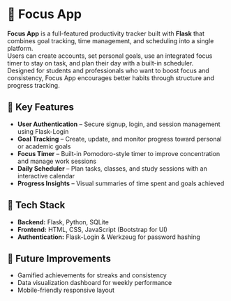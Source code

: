 # 🎯 Focus App

**Focus App** is a full-featured productivity tracker built with **Flask** that combines goal tracking, time management, and scheduling into a single platform.  
Users can create accounts, set personal goals, use an integrated focus timer to stay on task, and plan their day with a built-in scheduler.  
Designed for students and professionals who want to boost focus and consistency, Focus App encourages better habits through structure and progress tracking.

## 🔑 Key Features

- **User Authentication** – Secure signup, login, and session management using Flask-Login  
- **Goal Tracking** – Create, update, and monitor progress toward personal or academic goals  
- **Focus Timer** – Built-in Pomodoro-style timer to improve concentration and manage work sessions  
- **Daily Scheduler** – Plan tasks, classes, and study sessions with an interactive calendar  
- **Progress Insights** – Visual summaries of time spent and goals achieved  

## 🧠 Tech Stack

- **Backend:** Flask, Python, SQLite  
- **Frontend:** HTML, CSS, JavaScript (Bootstrap for UI)  
- **Authentication:** Flask-Login & Werkzeug for password hashing  

## 🚀 Future Improvements

- Gamified achievements for streaks and consistency  
- Data visualization dashboard for weekly performance  
- Mobile-friendly responsive layout  
